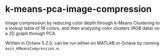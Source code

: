 # k-means-pca-image-compression
Image compression by reducing color depth through k-Means Clustering to a lookup table of 16 colors, and then analyzing color clusters (RGB data) on a 2D graph through PCA.

Written in Octave 5.2.0, can be run either on MATLAB or Octave by running `main_KMeansCompression.m`.

